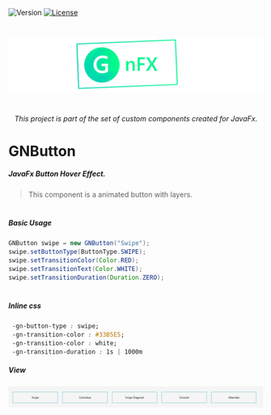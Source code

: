 
![Version](https://img.shields.io/badge/Version-1.0-green.svg?style=for-the-badge)
[![License](https://img.shields.io/github/license/Gleidson28/GNCarousel.svg?style=for-the-badge)](https://github.com/Gleidson28/GNCarousel/blob/master/LICENSE) 

<h1></h1>

<p align="center">
  <img src="src/logo.png"  />
</p>

<h1></h1>
<h6 align="center"> This project is part of the set of custom components created for JavaFx. </h6>

<h1></h1>

<h1> GNButton </h1>

<h5 > 
  JavaFx Button Hover Effect.
</h5>

 > This component is a animated button with layers.


<h1></h1>

<h5>Basic Usage</h5>

```java
GNButton swipe = new GNButton("Swipe");
swipe.setButtonType(ButtonType.SWIPE);
swipe.setTransitionColor(Color.RED);
swipe.setTransitionText(Color.WHITE);
swipe.setTransitionDuration(Duration.ZERO);
```

<h1></h1>

<h5>Inline css  </h5>

```CSS
 -gn-button-type : swipe;
 -gn-transition-color : #33B5E5;
 -gn-transition-color : white;
 -gn-transition-duration : 1s | 1000m
```
<h5>View</h5>

<p align="center"><img src="src/view.gif"/></p>
